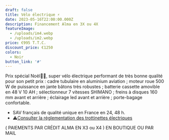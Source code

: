 ```yaml
---
draft: false
title: Vélo électrique ⚡️
date: 2023-05-16T22:00:00.000Z
description: Financement Alma en 3X ou 4X
featureImage:
  - /uploads/im4.webp
  - /uploads/im2.webp
price: €995 T.T.C.
discount_price: €1250
colors:
  - Noir
button_link: '#'
---
```


Prix spécial Noël🎁🎄, super vélo électrique performant de très bonne qualité pour son petit prix : cadre tubulaire en aluminium aviation ; moteur roue 500 W de puissance en jante bâtons très robustes ; batterie cassette amovible en 48 V 10 AH ; sélectionneur 7 vitesses SHIMANO ; freins à disques 160 mm avant et arrière ; éclairage led avant et arrière ; porte-bagage confortable.

* SAV français de qualité unique en France en 24, 48 h.
* ⚠️[Consulter la réglementation des trottinettes électriques](https://xtrem-electra.com/uploads/reglementation.pdf)

( PAIEMENTS PAR CRÉDIT ALMA EN X3 ou X4 ) EN BOUTIQUE OU PAR MAIL
